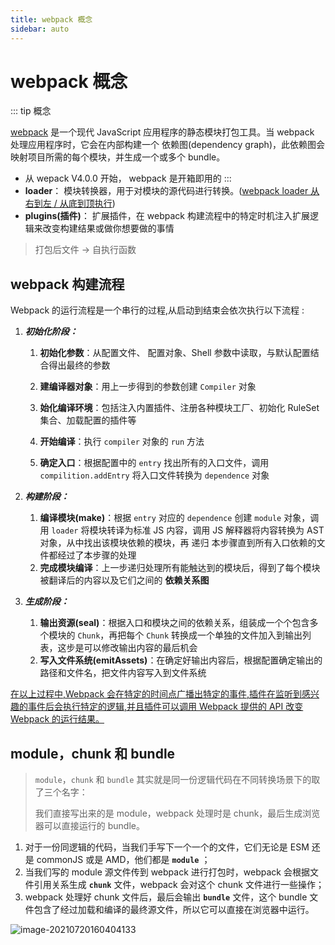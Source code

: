 ```yaml
---
title: webpack 概念
sidebar: auto
---
```


# webpack 概念

::: tip 概念

[webpack](https://v4.webpack.docschina.org/concepts/) 是一个现代 JavaScript 应用程序的静态模块打包工具。当 webpack 处理应用程序时，它会在内部构建一个 依赖图(dependency graph)，此依赖图会映射项目所需的每个模块，并生成一个或多个 bundle。

- 从 wepack V4.0.0 开始， webpack 是开箱即用的
:::
- **loader**： 模块转换器，用于对模块的源代码进行转换。([webpack loader 从右到左 / 从底到顶执行](https://webpack.docschina.org/concepts/loaders/#configuration))
- **plugins(插件)**：  扩展插件，在 webpack 构建流程中的特定时机注入扩展逻辑来改变构建结果或做你想要做的事情

> 打包后文件 -> 自执行函数

## webpack 构建流程

Webpack 的运行流程是一个串行的过程,从启动到结束会依次执行以下流程 :

1. ***初始化阶段：***

   1. **初始化参数**：从配置文件、 配置对象、Shell 参数中读取，与默认配置结合得出最终的参数

   2. **建编译器对象**：用上一步得到的参数创建 `Compiler` 对象

   3. **始化编译环境**：包括注入内置插件、注册各种模块工厂、初始化 RuleSet 集合、加载配置的插件等

   4. **开始编译**：执行 `compiler` 对象的 `run` 方法

   5. **确定入口**：根据配置中的 `entry` 找出所有的入口文件，调用 `compilition.addEntry` 将入口文件转换为 `dependence` 对象

2. ***构建阶段：***

   1. **编译模块(make)**：根据 `entry` 对应的 `dependence` 创建 `module` 对象，调用 `loader` 将模块转译为标准 JS 内容，调用 JS 解释器将内容转换为 AST 对象，从中找出该模块依赖的模块，再 递归 本步骤直到所有入口依赖的文件都经过了本步骤的处理
   2. **完成模块编译**：上一步递归处理所有能触达到的模块后，得到了每个模块被翻译后的内容以及它们之间的 **依赖关系图**

3. ***生成阶段：***

   1. **输出资源(seal)**：根据入口和模块之间的依赖关系，组装成一个个包含多个模块的 `Chunk`，再把每个 `Chunk` 转换成一个单独的文件加入到输出列表，这步是可以修改输出内容的最后机会
   2. **写入文件系统(emitAssets)**：在确定好输出内容后，根据配置确定输出的路径和文件名，把文件内容写入到文件系统

<u>在以上过程中,Webpack 会在特定的时间点广播出特定的事件,插件在监听到感兴趣的事件后会执行特定的逻辑,并且插件可以调用 Webpack 提供的 API 改变 Webpack 的运行结果。</u>

## module，chunk 和 bundle

> `module`，`chunk` 和 `bundle` 其实就是同一份逻辑代码在不同转换场景下的取了三个名字：
>
> 我们直接写出来的是 module，webpack 处理时是 chunk，最后生成浏览器可以直接运行的 bundle。

1. 对于一份同逻辑的代码，当我们手写下一个一个的文件，它们无论是 ESM 还是 commonJS 或是 AMD，他们都是 **`module`** ；
2. 当我们写的 module 源文件传到 webpack 进行打包时，webpack 会根据文件引用关系生成 **`chunk`** 文件，webpack 会对这个 chunk 文件进行一些操作；
3. webpack 处理好 chunk 文件后，最后会输出 **`bundle`** 文件，这个 bundle 文件包含了经过加载和编译的最终源文件，所以它可以直接在浏览器中运行。

![image-20210720160404133](https://i.loli.net/2021/07/20/yCTH2cPgXz1sfp8.png)